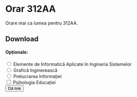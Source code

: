 # Orar 312AA

Orare mai ca lumea pentru 312AA.

<h2>Download</h2>
<form id="fform">
  <h4>Opționale:</h4>
  <input type="radio" name="opp" id="eiais">
  <label for="eiais">Elemente de Informatică Aplicate în Ingineria Sistemelor</label>
  <br>
  <input type="radio" name="opp" id="gi">
  <label for="eiais">Grafică Inginerească</label>
  <br>
  <input type="radio" name="opp" id="pi">
  <label for="eiais">Prelucrarea Informației</label>
  <br>
  <input type="checkbox" name="ppp" id="ppp">
  <label for="ppp">Psihologia Educației</label>
  <br>
  <button onclick="gibslink()">Dă link</button>
</form>

<script>
  function gibslink() {
    let form = document.getElementById('signup');
    let opt = form.elements['opp']
    let psih = form.elements['ppp']
    console.log(opt)
    console.log(psih)
  }
</script>
